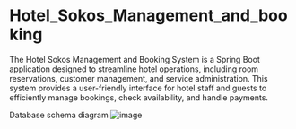 # Hotel_Sokos_Management_and_booking
The  Hotel Sokos Management and Booking System is a Spring Boot application designed to streamline hotel operations, including room reservations, customer management, and service administration. This system provides a user-friendly interface for hotel staff and guests to efficiently manage bookings, check availability, and handle payments.

Database schema diagram
![image](https://github.com/user-attachments/assets/18a1e49b-d103-4433-9902-db08be20e7bb)
